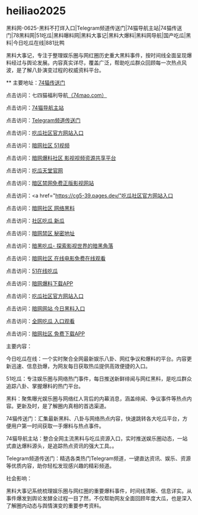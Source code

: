 # heiliao2025
黑料网-0625-黑料不打烊入口|Telegram频道传送门|74猫导航主站|74猫传送门|78黑料网|51吃瓜|黑料曝料网|黑料大事记|黑料大爆料|黑料网导航|国产吃瓜|黑料|今日吃瓜在线|881比鸭

黑料大事记，专注于整理娱乐圈与网红圈历史重大黑料事件，按时间线全面呈现爆料经过与舆论发展。内容真实详尽，覆盖广泛，帮助吃瓜群众回顾每一次热点风波，是了解八卦演变过程的权威资料平台。

** 主要地址：<a href="https://74mao.com/">74猫传送门</a>

点击访问：七四猫福利导航<a href="https://74mao.com/">（74mao.com）</a>

点击访问：<a href="https://74mao.com/">74猫导航主站</a>

点击访问：<a href="https://74mao.com/">Telegram频道传送门</a>

点击访问：<a href="https://cg5-41.pages.dev/">吃瓜社区官方网站入口</a>

点击访问：<a href="https://aw2-08.pages.dev/">暗网社区 51视频</a>

点击访问：<a href="https://aw3-08.pages.dev/">暗网爆料社区 影视视频资源共享平台</a>

点击访问：<a href="https://cg7-49.pages.dev/">吃瓜天堂官网</a>

点击访问：<a href="https://aw5-06.pages.dev/">暗区禁网免费正版影视网站</a>

点击访问：<a href="https://cg5-39.pages.dev/"吃瓜社区官方网站入口</a>

点击访问：<a href="https://aw1-05.pages.dev/">暗网社区 网络黑料</a>

点击访问：<a href="https://cg8-46.pages.dev/">社区吃瓜 新瓜</a>

点击访问：<a href="https://aw4-19.pages.dev/">暗网禁区 秘密地址</a>

点击访问：<a href="https://aw9-05.pages.dev/">暗黑吃瓜- 探索影视世界的暗黑角落</a>

点击访问：<a href="https://aw2-06.pages.dev/">暗网社区 在线电影免费在线观看</a>

点击访问：<a href="https://cg10-40.pages.dev/">51在线吃瓜</a>

点击访问：<a href="https://aw6-07.pages.dev/">暗网爆料下载APP</a>

点击访问：<a href="https://cg5-46.pages.dev/">吃瓜社区官方网站入口</a>

点击访问：<a href="https://aw10-23.pages.dev/">暗网网站 今日黑料入口</a>

点击访问：<a href="https://cg4-50.pages.dev/">全网吃瓜 入口观看</a>

点击访问：<a href="https://aw2-06.pages.dev/">暗网社区 免费下载APP</a>

主要内容：

今日吃瓜在线：一个实时聚合全网最新娱乐八卦、网红争议和爆料的平台。内容更新迅速、信息劲爆，为网友每日获取热瓜提供高效便捷的入口。

51吃瓜：专注娱乐圈与网络热门事件，每日推送新鲜绯闻与网红黑料，是吃瓜群众追踪八卦、掌握爆料的热门平台。

黑料：聚焦曝光娱乐圈与网络红人背后的内幕消息，涵盖绯闻、争议事件等热点内容。更新及时，是了解圈内真相的首选渠道。

74猫传送门：汇集最新黑料、八卦与网络热点内容，快速跳转各大吃瓜平台，方便用户第一时间获取一手爆料与热点事件。

74猫导航主站：整合全网主流黑料与吃瓜资源入口，实时推送娱乐圈动态，一站式直达爆料源头，是追踪热点资讯的强大工具。。

Telegram频道传送门：精选各类热门Telegram频道，一键直达资讯、娱乐、资源等优质内容，助你轻松发现感兴趣的精彩频道。

社会影响：

黑料大事记系统梳理娱乐圈与网红圈的重要爆料事件，时间线清晰、信息详实。从事件爆发到舆论发酵全过程一目了然，不仅帮助网友全面回顾年度大瓜，也是深入了解圈内动态与舆情演变的重要参考资料。
<span style="display:none;">[Canonical link](）</span>
